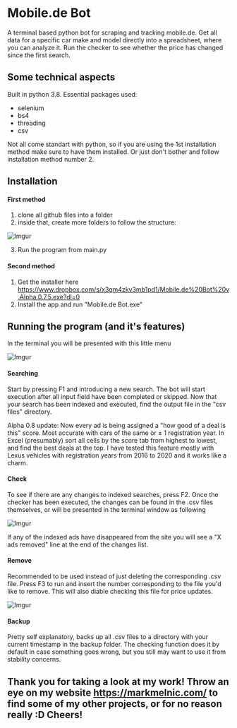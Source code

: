 # Mobile.de Bot
A terminal based python bot for scraping and tracking mobile.de. Get all data for a specific car make and model directly into a spreadsheet, where you can analyze it. Run the checker to see whether the price has changed since the first search.

## Some technical aspects
Built in python 3.8. Essential packages used:
 * selenium
 * bs4
 * threading
 * csv

Not all come standart with python, so if you are using the 1st installation method make sure to have them installed. Or just don't bother and follow installation method number 2.

## Installation
#### First method
1. clone all github files into a folder
2. inside that, create more folders to follow the structure:

![Imgur](https://i.imgur.com/vTT6Xd0m.png)
    
3. Run the program from main.py

#### Second method
1. Get the installer here https://www.dropbox.com/s/x3qm4zkv3mb1pd1/Mobile.de%20Bot%20v.Alpha.0.7.5.exe?dl=0
2. Install the app and run "Mobile.de Bot.exe" 

## Running the program (and it's features)
In the terminal you will be presented with this little menu

![Imgur](https://i.imgur.com/PzQZO8Rm.png)

#### Searching
Start by pressing F1 and introducing a new search. The bot will start execution after all input field have been completed or skipped.
Now that your search has been indexed and executed, find the output file in the "csv files" directory.

Alpha 0.8 update: Now every ad is being assigned a "how good of a deal is this" score. Most accurate with cars of the same or ± 1 registration year. In Excel (presumably) sort all cells by the score tab from highest to lowest, and find the best deals at the top. I have tested this feature mostly with Lexus vehicles with registration years from 2016 to 2020 and it works like a charm.

#### Check
To see if there are any changes to indexed searches, press F2. Once the checker has been executed, the changes can be found in the .csv files themselves, or will be presented in the terminal window as following

![Imgur](https://i.imgur.com/ieHLcp8m.png)

If any of the indexed ads have disappeared from the site you will see a "X ads removed" line at the end of the changes list.

#### Remove
Recommended to be used instead of just deleting the corresponding .csv file.
Press F3 to run and insert the number corresponding to the file you'd like to remove. This will also diable checking this file for price updates.

![Imgur](https://i.imgur.com/jEVXJqSm.png)

#### Backup
Pretty self explanatory, backs up all .csv files to a directory with your current timestamp in the backup folder. The checking function does it by default in case something goes wrong, but you still may want to use it from stability concerns.


## Thank you for taking a look at my work! Throw an eye on my website https://markmelnic.com/ to find some of my other projects, or for no reason really :D Cheers!

